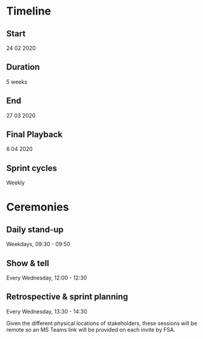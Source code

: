 # Timeline
## Start
24 02 2020
## Duration
5 weeks
## End
27 03 2020
## Final Playback
6 04 2020
## Sprint cycles
Weekly

# Ceremonies
## Daily stand-up
Weekdays, 09:30 - 09:50

## Show & tell
Every Wednesday, 12:00 - 12:30

## Retrospective & sprint planning
Every Wednesday, 13:30 - 14:30 

Given the different physical locations of stakeholders, these sessions will be remote so an MS Teams link will be provided on each invite by FSA.